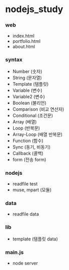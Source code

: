 # nodejs_study

### web

-   index.html
-   portfolio.html
-   about.html

### syntax

-   Number (숫자)
-   String (문자열)
-   Template (템플릿)
-   Variable (변수)
-   Variable2 (변수)
-   Boolean (불리언)
-   Comparison (비교 연산자)
-   Conditional (조건문)
-   Array (배열)
-   Loop (반복문)
-   Array-Loop (배열 반복문)
-   Function (함수)
-   Sync (동기, 비동기)
-   Callback (콜백)
-   form (전송 form)

### nodejs

-   readfile test
-   muse, mpart (모듈)

### data

-   readfile data

### lib

-   template (템플릿 data)

### main.js

-   node server
